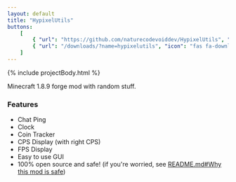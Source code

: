 ```yaml
---
layout: default
title: "HypixelUtils"
buttons:
    [
        { "url": "https://github.com/naturecodevoiddev/HypixelUtils", "icon": "fab fa-github" },
        { "url": "/downloads/?name=hypixelutils", "icon": "fas fa-download" },
    ]
---
```


{% include projectBody.html %}

Minecraft 1.8.9 forge mod with random stuff.

### Features

-   Chat Ping
-   Clock
-   Coin Tracker
-   CPS Display (with right CPS)
-   FPS Display
-   Easy to use GUI
-   100% open source and safe! (if you're worried, see
    <a href="https://github.com/naturecodevoiddev/HypixelUtils#why-this-mod-is-safe" target="_blank">README.md#Why this
    mod is safe</a>)

